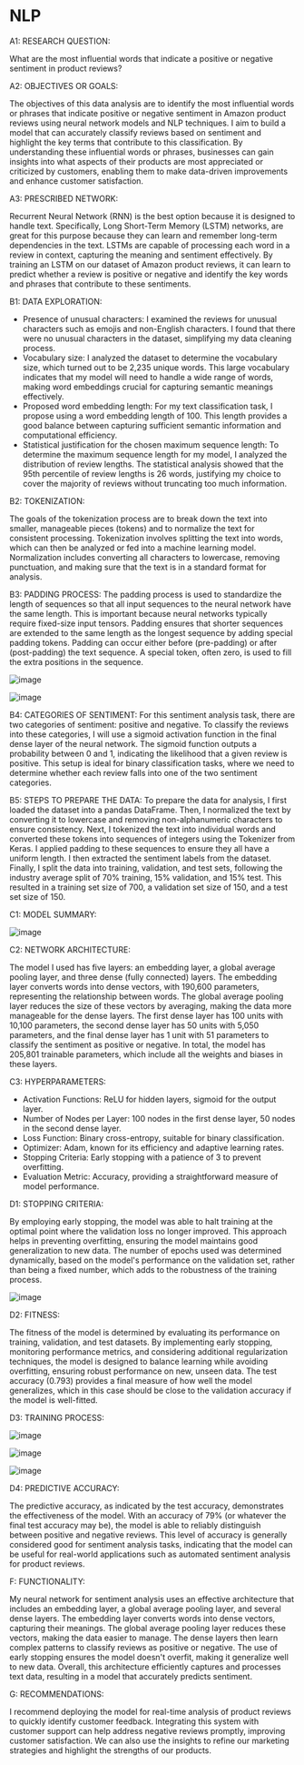 # NLP

A1: RESEARCH QUESTION:

What are the most influential words that indicate a positive or negative sentiment in product reviews?

A2: OBJECTIVES OR GOALS:

The objectives of this data analysis are to identify the most influential words or phrases that indicate positive or negative sentiment in Amazon product reviews using neural network models and NLP techniques. I aim to build a model that can accurately classify reviews based on sentiment and highlight the key terms that contribute to this classification. By understanding these influential words or phrases, businesses can gain insights into what aspects of their products are most appreciated or criticized by customers, enabling them to make data-driven improvements and enhance customer satisfaction.

A3: PRESCRIBED NETWORK:

Recurrent Neural Network (RNN) is the best option because it is designed to handle text. Specifically, Long Short-Term Memory (LSTM) networks, are great for this purpose because they can learn and remember long-term dependencies in the text. LSTMs are capable of processing each word in a review in context, capturing the meaning and sentiment effectively. By training an LSTM on our dataset of Amazon product reviews, it can learn to predict whether a review is positive or negative and identify the key words and phrases that contribute to these sentiments.

B1: DATA EXPLORATION:

- Presence of unusual characters: I examined the reviews for unusual characters such as emojis and non-English characters. I found that there were no unusual characters in the dataset, simplifying my data cleaning process.
- Vocabulary size: I analyzed the dataset to determine the vocabulary size, which turned out to be 2,235 unique words. This large vocabulary indicates that my model will need to handle a wide range of words, making word embeddings crucial for capturing semantic meanings effectively.
- Proposed word embedding length: For my text classification task, I propose using a word embedding length of 100. This length provides a good balance between capturing sufficient semantic information and computational efficiency.
- Statistical justification for the chosen maximum sequence length: To determine the maximum sequence length for my model, I analyzed the distribution of review lengths. The statistical analysis showed that the 95th percentile of review lengths is 26 words, justifying my choice to cover the majority of reviews without truncating too much information.

B2: TOKENIZATION:

The goals of the tokenization process are to break down the text into smaller, manageable pieces (tokens) and to normalize the text for consistent processing. Tokenization involves splitting the text into words, which can then be analyzed or fed into a machine learning model. Normalization includes converting all characters to lowercase, removing punctuation, and making sure that the text is in a standard format for analysis.


B3: PADDING PROCESS:
The padding process is used to standardize the length of sequences so that all input sequences to the neural network have the same length. This is important because neural networks typically require fixed-size input tensors. Padding ensures that shorter sequences are extended to the same length as the longest sequence by adding special padding tokens. Padding can occur either before (pre-padding) or after (post-padding) the text sequence. A special token, often zero, is used to fill the extra positions in the sequence.

![image](https://github.com/user-attachments/assets/a36a0cd9-ea91-492d-b2cd-31ec2b2c829b)

![image](https://github.com/user-attachments/assets/17a6c7f6-f921-4a81-8beb-11887852889f)


B4: CATEGORIES OF SENTIMENT:
For this sentiment analysis task, there are two categories of sentiment: positive and negative. To classify the reviews into these categories, I will use a sigmoid activation function in the final dense layer of the neural network. The sigmoid function outputs a probability between 0 and 1, indicating the likelihood that a given review is positive. This setup is ideal for binary classification tasks, where we need to determine whether each review falls into one of the two sentiment categories.

B5: STEPS TO PREPARE THE DATA:
To prepare the data for analysis, I first loaded the dataset into a pandas DataFrame. Then, I normalized the text by converting it to lowercase and removing non-alphanumeric characters to ensure consistency. Next, I tokenized the text into individual words and converted these tokens into sequences of integers using the Tokenizer from Keras. I applied padding to these sequences to ensure they all have a uniform length. I then extracted the sentiment labels from the dataset. Finally, I split the data into training, validation, and test sets, following the industry average split of 70% training, 15% validation, and 15% test. This resulted in a training set size of 700, a validation set size of 150, and a test set size of 150.

C1: MODEL SUMMARY:

![image](https://github.com/user-attachments/assets/06fec79b-028c-4bc6-a217-3d6d20335457)

C2: NETWORK ARCHITECTURE:

The model I used has five layers: an embedding layer, a global average pooling layer, and three dense (fully connected) layers. The embedding layer converts words into dense vectors, with 190,600 parameters, representing the relationship between words. The global average pooling layer reduces the size of these vectors by averaging, making the data more manageable for the dense layers. The first dense layer has 100 units with 10,100 parameters, the second dense layer has 50 units with 5,050 parameters, and the final dense layer has 1 unit with 51 parameters to classify the sentiment as positive or negative. In total, the model has 205,801 trainable parameters, which include all the weights and biases in these layers.

C3: HYPERPARAMETERS:

- Activation Functions: ReLU for hidden layers, sigmoid for the output layer.
- Number of Nodes per Layer: 100 nodes in the first dense layer, 50 nodes in the second dense layer.
- Loss Function: Binary cross-entropy, suitable for binary classification.
- Optimizer: Adam, known for its efficiency and adaptive learning rates.
- Stopping Criteria: Early stopping with a patience of 3 to prevent overfitting.
- Evaluation Metric: Accuracy, providing a straightforward measure of model performance.

D1: STOPPING CRITERIA:

By employing early stopping, the model was able to halt training at the optimal point where the validation loss no longer improved. This approach helps in preventing overfitting, ensuring the model maintains good generalization to new data. The number of epochs used was determined dynamically, based on the model's performance on the validation set, rather than being a fixed number, which adds to the robustness of the training process.

![image](https://github.com/user-attachments/assets/1b9dd95b-07d8-4ff3-8dbc-297fff92b033)

D2: FITNESS:

The fitness of the model is determined by evaluating its performance on training, validation, and test datasets. By implementing early stopping, monitoring performance metrics, and considering additional regularization techniques, the model is designed to balance learning while avoiding overfitting, ensuring robust performance on new, unseen data. The test accuracy (0.793) provides a final measure of how well the model generalizes, which in this case should be close to the validation accuracy if the model is well-fitted.

D3: TRAINING PROCESS:

![image](https://github.com/user-attachments/assets/43cea4eb-092e-4c1f-9c43-8af8bd5402f1)


![image](https://github.com/user-attachments/assets/cbe4adce-09bb-4b12-bb5a-fbe14467f328)


![image](https://github.com/user-attachments/assets/6859fbe3-54b1-4e62-82c6-b1c3dd0bb735)

D4: PREDICTIVE ACCURACY:

The predictive accuracy, as indicated by the test accuracy, demonstrates the effectiveness of the model. With an accuracy of 79% (or whatever the final test accuracy may be), the model is able to reliably distinguish between positive and negative reviews. This level of accuracy is generally considered good for sentiment analysis tasks, indicating that the model can be useful for real-world applications such as automated sentiment analysis for product reviews.

F: FUNCTIONALITY:

My neural network for sentiment analysis uses an effective architecture that includes an embedding layer, a global average pooling layer, and several dense layers. The embedding layer converts words into dense vectors, capturing their meanings. The global average pooling layer reduces these vectors, making the data easier to manage. The dense layers then learn complex patterns to classify reviews as positive or negative. The use of early stopping ensures the model doesn't overfit, making it generalize well to new data. Overall, this architecture efficiently captures and processes text data, resulting in a model that accurately predicts sentiment.

G: RECOMMENDATIONS:

I recommend deploying the model for real-time analysis of product reviews to quickly identify customer feedback. Integrating this system with customer support can help address negative reviews promptly, improving customer satisfaction. We can also use the insights to refine our marketing strategies and highlight the strengths of our products.
















